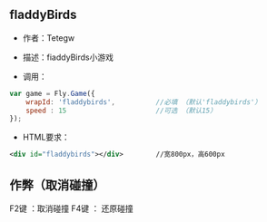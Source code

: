 ## fladdyBirds

- 作者：Tetegw

- 描述：fiaddyBirds小游戏
- 调用：
```javascript
var game = Fly.Game({
    wrapId: 'fladdybirds',			//必填 （默认'fladdybirds'）
    speed : 15						//可选 （默认15）
});
```

- HTML要求：
```xml
<div id="fladdybirds"></div>	 	//宽800px，高600px
```


##  作弊（取消碰撞）

F2键 ：取消碰撞
F4键 ： 还原碰撞